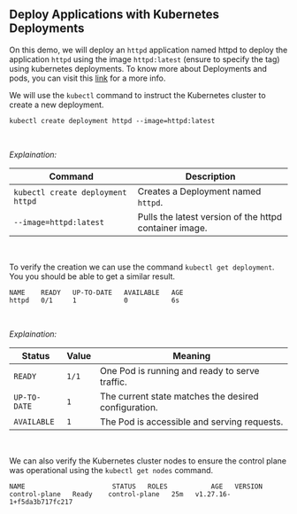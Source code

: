 ## Deploy Applications with Kubernetes Deployments

On this demo, we will deploy an ```httpd``` application named httpd to deploy the application ```httpd``` using the image ```httpd:latest``` (ensure to specify the tag) using kubernetes deployments. To know more about Deployments and pods, you can visit this [link](https://github.com/AdrianM756/Kubernetes_Documentation/blob/main/Pods_vs_Deployments.md) for a more info.

We will use the ```kubectl``` command to instruct the Kubernetes cluster to create a new deployment.

```
kubectl create deployment httpd --image=httpd:latest
```
<br>

*Explaination:*
<br>

| **Command**                          | **Description**                                               |
|-------------------------------------|---------------------------------------------------------------|
| `kubectl create deployment httpd`   | Creates a Deployment named `httpd`.                          |
| `--image=httpd:latest`              | Pulls the latest version of the httpd container image.       |
<br>

To verify the creation we can use the command ```kubectl get deployment```. You you should be able to get a similar result.

```
NAME    READY   UP-TO-DATE   AVAILABLE   AGE
httpd   0/1     1            0           6s
```
<br>

*Explaination:*

| **Status**      | **Value** | **Meaning**                                           |
|-----------------|-----------|-------------------------------------------------------|
| `READY`         | `1/1`     | One Pod is running and ready to serve traffic.        |
| `UP-TO-DATE`    | `1`       | The current state matches the desired configuration.  |
| `AVAILABLE`     | `1`       | The Pod is accessible and serving requests.           |
<br>

We can also verify the Kubernetes cluster nodes to ensure the control plane was operational using the ```kubectl get nodes``` command.

```
NAME                      STATUS   ROLES           AGE   VERSION
control-plane   Ready    control-plane   25m   v1.27.16-1+f5da3b717fc217
```
<br>


